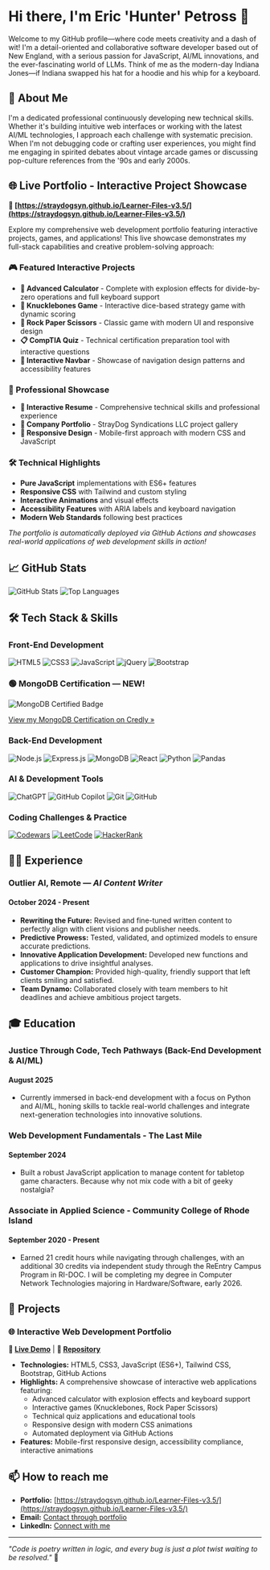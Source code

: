 # Hi there, I'm Eric 'Hunter' Petross 👋

Welcome to my GitHub profile—where code meets creativity and a dash of wit! I'm a detail-oriented and collaborative software developer based out of New England, with a serious passion for JavaScript, AI/ML innovations, and the ever-fascinating world of LLMs. Think of me as the modern-day Indiana Jones—if Indiana swapped his hat for a hoodie and his whip for a keyboard.

## 🚀 About Me

I'm a dedicated professional continuously developing new technical skills. Whether it's building intuitive web interfaces or working with the latest AI/ML technologies, I approach each challenge with systematic precision. When I'm not debugging code or crafting user experiences, you might find me engaging in spirited debates about vintage arcade games or discussing pop-culture references from the '90s and early 2000s.

## 🌐 Live Portfolio - Interactive Project Showcase

**🚀 [https://straydogsyn.github.io/Learner-Files-v3.5/](https://straydogsyn.github.io/Learner-Files-v3.5/)**

Explore my comprehensive web development portfolio featuring interactive projects, games, and applications! This live showcase demonstrates my full-stack capabilities and creative problem-solving approach:

### 🎮 Featured Interactive Projects

- **🧮 Advanced Calculator** - Complete with explosion effects for divide-by-zero operations and full keyboard support
- **🎲 Knucklebones Game** - Interactive dice-based strategy game with dynamic scoring
- **🗿 Rock Paper Scissors** - Classic game with modern UI and responsive design
- **📋 CompTIA Quiz** - Technical certification preparation tool with interactive questions
- **🎯 Interactive Navbar** - Showcase of navigation design patterns and accessibility features

### 💼 Professional Showcase

- **📄 Interactive Resume** - Comprehensive technical skills and professional experience
- **🏢 Company Portfolio** - StrayDog Syndications LLC project gallery
- **📱 Responsive Design** - Mobile-first approach with modern CSS and JavaScript

### 🛠️ Technical Highlights

- **Pure JavaScript** implementations with ES6+ features
- **Responsive CSS** with Tailwind and custom styling
- **Interactive Animations** and visual effects
- **Accessibility Features** with ARIA labels and keyboard navigation
- **Modern Web Standards** following best practices

_The portfolio is automatically deployed via GitHub Actions and showcases real-world applications of web development skills in action!_

## 📈 GitHub Stats

![GitHub Stats](https://github-readme-stats.vercel.app/api?username=StrayDogSyn&show_icons=true&theme=tokyonight)
![Top Languages](https://github-readme-stats.vercel.app/api/top-langs/?username=StrayDogSyn&layout=compact&theme=tokyonight)

## 🛠️ Tech Stack & Skills

### Front-End Development

![HTML5](https://img.shields.io/badge/HTML5-E34F26?style=for-the-badge&logo=html5&logoColor=white)
![CSS3](https://img.shields.io/badge/CSS3-1572B6?style=for-the-badge&logo=css3&logoColor=white)
![JavaScript](https://img.shields.io/badge/JavaScript-F7DF1E?style=for-the-badge&logo=javascript&logoColor=black)
![jQuery](https://img.shields.io/badge/jQuery-0769AD?style=for-the-badge&logo=jquery&logoColor=white)
![Bootstrap](https://img.shields.io/badge/Bootstrap-563D7C?style=for-the-badge&logo=bootstrap&logoColor=white)

### 🟢 MongoDB Certification — **NEW!**

![MongoDB Certified Badge](https://images.credly.com/size/340x340/images/8e0b0c7e-2b7e-4e7a-8e7a-2b7e4e7a8e7a/image.png)

[View my MongoDB Certification on Credly »](https://www.credly.com/badges/ac46733b-d150-4e52-bb9d-580843dfd12f/public_url)

### Back-End Development

![Node.js](https://img.shields.io/badge/Node.js-339933?style=for-the-badge&logo=nodedotjs&logoColor=white)
![Express.js](https://img.shields.io/badge/Express.js-000000?style=for-the-badge&logo=express&logoColor=white)
![MongoDB](https://img.shields.io/badge/MongoDB-47A248?style=for-the-badge&logo=mongodb&logoColor=white)
![React](https://img.shields.io/badge/React-61DAFB?style=for-the-badge&logo=react&logoColor=black)
![Python](https://img.shields.io/badge/Python-3776AB?style=for-the-badge&logo=python&logoColor=white)
![Pandas](https://img.shields.io/badge/Pandas-150458?style=for-the-badge&logo=pandas&logoColor=white)

### AI & Development Tools

![ChatGPT](https://img.shields.io/badge/ChatGPT-74aa9c?style=for-the-badge&logo=openai&logoColor=white)
![GitHub Copilot](https://img.shields.io/badge/GitHub%20Copilot-000000?style=for-the-badge&logo=github&logoColor=white)
![Git](https://img.shields.io/badge/Git-F05032?style=for-the-badge&logo=git&logoColor=white)
![GitHub](https://img.shields.io/badge/GitHub-181717?style=for-the-badge&logo=github&logoColor=white)

### Coding Challenges & Practice

[![Codewars](https://www.codewars.com/users/StrayDogSyn/badges/large)](https://www.codewars.com/users/StrayDogSyn)
[![LeetCode](https://img.shields.io/badge/LeetCode-FFA116?style=for-the-badge&logo=leetcode&logoColor=white)](https://leetcode.com/u/StrayDogSyn/)
[![HackerRank](https://img.shields.io/badge/HackerRank-2EC866?style=for-the-badge&logo=hackerrank&logoColor=white)](https://www.hackerrank.com/profile/straydogsyndica1)

## 👨‍💻 Experience

### Outlier AI, Remote — _AI Content Writer_

#### October 2024 - Present

- **Rewriting the Future:** Revised and fine-tuned written content to perfectly align with client visions and publisher needs.
- **Predictive Prowess:** Tested, validated, and optimized models to ensure accurate predictions.
- **Innovative Application Development:** Developed new functions and applications to drive insightful analyses.
- **Customer Champion:** Provided high-quality, friendly support that left clients smiling and satisfied.
- **Team Dynamo:** Collaborated closely with team members to hit deadlines and achieve ambitious project targets.

## 🎓 Education

### Justice Through Code, Tech Pathways (Back-End Development & AI/ML)

#### August 2025

- Currently immersed in back-end development with a focus on Python and AI/ML, honing skills to tackle real-world challenges and integrate next-generation technologies into innovative solutions.

### Web Development Fundamentals - The Last Mile

#### September 2024

- Built a robust JavaScript application to manage content for tabletop game characters. Because why not mix code with a bit of geeky nostalgia?

### Associate in Applied Science - Community College of Rhode Island

#### September 2020 - Present

- Earned 21 credit hours while navigating through challenges, with an additional 30 credits via independent study through the ReEntry Campus Program in RI-DOC. I will be completing my degree in Computer Network Technologies majoring in Hardware/Software, early 2026.

## 🌟 Projects

### **🌐 Interactive Web Development Portfolio**

**🚀 [Live Demo](https://straydogsyn.github.io/Learner-Files-v3.5/)** | **📂 [Repository](https://github.com/StrayDogSyn/Learner-Files)**

- **Technologies:** HTML5, CSS3, JavaScript (ES6+), Tailwind CSS, Bootstrap, GitHub Actions
- **Highlights:** A comprehensive showcase of interactive web applications featuring:
  - Advanced calculator with explosion effects and keyboard support
  - Interactive games (Knucklebones, Rock Paper Scissors)
  - Technical quiz applications and educational tools
  - Responsive design with modern CSS animations
  - Automated deployment via GitHub Actions
- **Features:** Mobile-first responsive design, accessibility compliance, interactive animations

## 📫 How to reach me

- **Portfolio:** [https://straydogsyn.github.io/Learner-Files-v3.5/](https://straydogsyn.github.io/Learner-Files-v3.5/)
- **Email:** [Contact through portfolio](https://straydogsyn.github.io/Learner-Files-v3.5/)
- **LinkedIn:** [Connect with me](https://linkedin.com/in/eric-petross)

---

_"Code is poetry written in logic, and every bug is just a plot twist waiting to be resolved."_ 🚀
